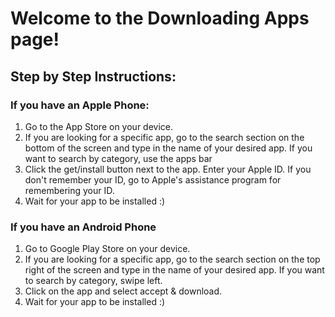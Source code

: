 # Welcome to the Downloading Apps page!

## Step by Step Instructions:

### If you have an Apple Phone:
1. Go to the App Store on your device.
2. If you are looking for a specific app, go to the search section on the bottom of the screen and type in the name of your desired app. If you want to search by category, use the apps bar
3. Click the get/install button next to the app. Enter your Apple ID. If you don't remember your ID, go to Apple's assistance program for remembering your ID.
4. Wait for your app to be installed :)

### If you have an Android Phone
1. Go to Google Play Store on your device.
2. If you are looking for a specific app, go to the search section on the top right of the screen and type in the name of your desired app. If you want to search by category, swipe left.
3. Click on the app and select accept & download. 
4. Wait for your app to be installed :)
